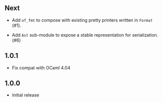 Next
----

- Add `of_fmt` to compose with existing pretty printers written in `Format`
  (#1).

- Add `Ast` sub-module to expose a stable representation for serialization. (#6)

1.0.1
-----

- Fix compat with OCaml 4.04

1.0.0
-----

- Initial release
